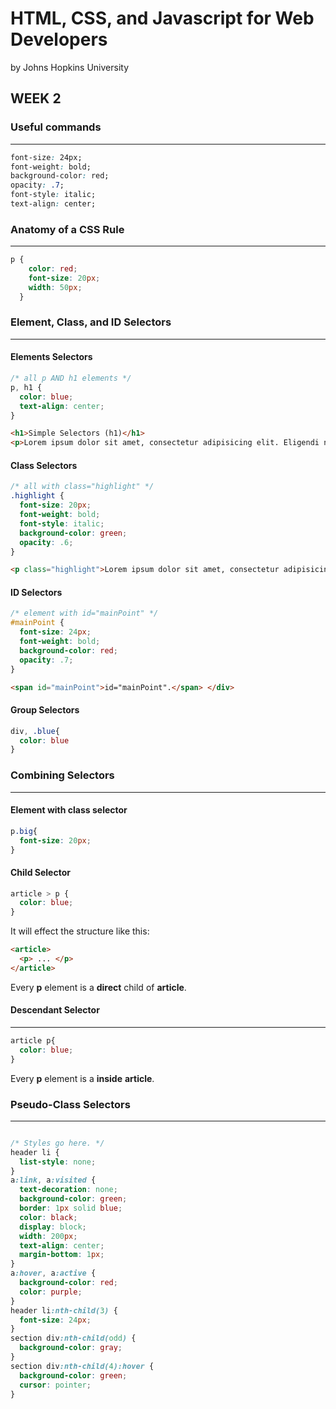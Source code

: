 # HTML, CSS, and Javascript for Web Developers

by Johns Hopkins University

## WEEK 2

### Useful commands

---

```css
font-size: 24px;
font-weight: bold;
background-color: red;
opacity: .7;
font-style: italic;
text-align: center;
```

### Anatomy of a CSS Rule

---

```css
p {
    color: red;
    font-size: 20px;
    width: 50px;
  }
```

### Element, Class, and ID Selectors

---

#### Elements Selectors

```css
/* all p AND h1 elements */
p, h1 {
  color: blue;
  text-align: center;
}
```

```html
<h1>Simple Selectors (h1)</h1>
<p>Lorem ipsum dolor sit amet, consectetur adipisicing elit. Eligendi nemo ipsum dolores vel modi magnam veniam alias at nam. Voluptatem officiis dolor dolorem aspernatur dolorum modi ipsa, nobis animi aut!</p>
```

#### Class Selectors

```css
/* all with class="highlight" */
.highlight {
  font-size: 20px;
  font-weight: bold;
  font-style: italic;
  background-color: green;
  opacity: .6;
}
```

```html
<p class="highlight">Lorem ipsum dolor sit amet, consectetur adipisicing elit. Possimus amet alias est? Nobis cum quasi at soluta odit, maiores quaerat dolores expedita ex nemo ea repellendus dolorem sed maxime quos?</p>
```

#### ID Selectors

```css
/* element with id="mainPoint" */
#mainPoint {
  font-size: 24px;
  font-weight: bold;
  background-color: red;
  opacity: .7;
}
```

```html
<span id="mainPoint">id="mainPoint".</span> </div>
```

#### Group Selectors

```css
div, .blue{
  color: blue
}
```

### Combining Selectors

---

#### Element with class selector

```css
p.big{
  font-size: 20px;
}
```

#### Child Selector

```css
article > p {
  color: blue;
}
```

It will effect the structure like this:

```html
<article>
  <p> ... </p>
</article>  
```

Every **p** element is a **direct** child of **article**.

#### Descendant Selector

---

```css
article p{
  color: blue;
}
```

Every **p** element is a **inside** **article**.

### Pseudo-Class Selectors

---

``` css

/* Styles go here. */
header li {
  list-style: none;
}
a:link, a:visited {
  text-decoration: none;
  background-color: green;
  border: 1px solid blue;
  color: black;
  display: block;
  width: 200px;
  text-align: center;
  margin-bottom: 1px;
}
a:hover, a:active {
  background-color: red;
  color: purple;
}
header li:nth-child(3) {
  font-size: 24px;
}
section div:nth-child(odd) {
  background-color: gray;
}
section div:nth-child(4):hover {
  background-color: green;
  cursor: pointer;
}

```
